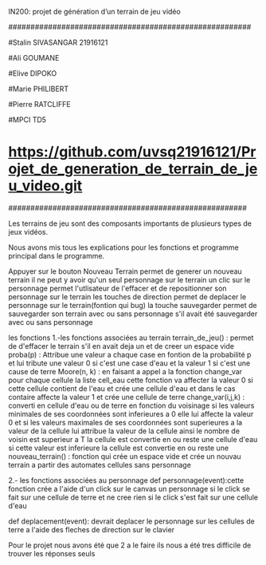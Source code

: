 IN200: projet de génération d’un terrain de jeu vidéo

#######################################################

#Stalin SIVASANGAR 21916121

#Ali GOUMANE

#Elive DIPOKO

#Marie PHILIBERT

#Pierre RATCLIFFE

#MPCI TD5
# https://github.com/uvsq21916121/Projet_de_generation_de_terrain_de_jeu_video.git

######################################################

Les terrains de jeu sont des composants importants de plusieurs types de jeux vidéos.

 Nous avons mis tous les explications pour les fonctions et programme principal dans le programme.



Appuyer sur le bouton Nouveau Terrain permet de generer un  nouveau terrain
il ne peut y avoir qu'un seul personnage sur le terrain un clic sur le personnage permet l'utlisateur de l'effacer et de repositionner son personnage sur le terrain
les touches de direction permet de deplacer le personnage sur le terrain(fontion qui bug) 
la touche sauvegarder permet de sauvegarder son terrain avec ou sans personnage s'il avait été sauvegarder avec ou sans personnage 



les fonctions
1.-les fonctions associées au terrain
terrain_de_jeu() : permet de d'effacer le terrain s'il en avait deja un et de creer un espace vide 
proba(p) : Attribue une valeur a chaque case en fontion de la probabilité p et lui tribute une valeur 0 si c'est une case d'eau et la valeur 1 si c'est une cause de terre
Moore(n, k) : en faisant a appel a la fonction change_var pour chaque cellule la liste cell_eau cette fonction va affecter la valeur 0 si cette cellule contient de l'eau et crée une cellule d'eau et dans le cas contaire affecte la valeur 1 et crée une cellule de terre
change_var(i,j,k) : converti en cellule d'eau ou de terre en fonction du voisinage
si les valeurs minimales de ses coordonnées  sont inferieures a 0 elle lui affecte la valeur 0 et si les valeurs maximales de ses coordonnées sont superieures a la valeur de la cellule lui attribue la valeur de la cellule ainsi le nombre de voisin est superieur a T la cellule est convertie en ou reste une cellule d'eau si cette valeur est inferieure la cellule est convertie en ou reste une
nouveau_terrain() : fonction qui crée un espace vide et crée un nouvau terrain a partir des automates cellules sans personnage

2.- les fonctions associées au personnage
def personnage(event):cette fonction crée a l'aide d'un click sur le canvas un personnage si le click se fait sur une cellule de terre et ne cree rien si le click s'est fait sur une cellule d'eau

def deplacement(event): devrait deplacer le personnage sur les cellules de terre a l'aide des fleches de direction sur le clavier





Pour le projet nous avons été que 2 a le faire
ils nous a été tres difficile de trouver les réponses seuls


